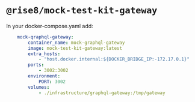 # `@rise8/mock-test-kit-gateway`

In your docker-compose.yaml add:

```yaml
    mock-qraphql-gateway:
        container_name: mock-graphql-gateway
        image: mock-test-kit-gateway:latest
        extra_hosts:
            - "host.docker.internal:${DOCKER_BRIDGE_IP:-172.17.0.1}"
        ports:
            - 3002:3002
        environment:
            PORT: 3002
        volumes:
            - ./infrastructure/graphql-gateway:/tmp/gateway
```
